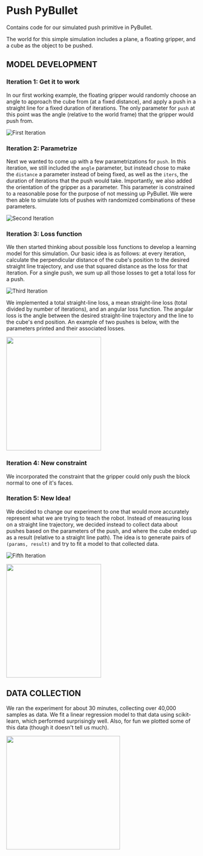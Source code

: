 # Push PyBullet
Contains code for our simulated push primitive in PyBullet.

The world for this simple simulation includes a plane, a floating gripper, and a cube as the object to be pushed.

## MODEL DEVELOPMENT

### Iteration 1: Get it to work
In our first working example, the floating gripper would randomly choose an angle to approach the cube from (at a fixed distance), and apply a push in a straight line for a fixed duration of iterations. The only parameter for `push` at this point was the angle (relative to the world frame) that the gripper would push from. 

![First Iteration](https://github.com/ivanjut/push-pybullet/blob/master/demos/first_iteration.gif)

### Iteration 2: Parametrize
Next we wanted to come up with a few parametrizations for `push`. In this iteration, we still included the `angle` parameter, but instead chose to make the `distance` a parameter instead of being fixed, as well as the `iters`, the duration of iterations that the push would take. Importantly, we also added the orientation of the gripper as a parameter. This parameter is constrained to a reasonable pose for the purpose of not messing up PyBullet. We were then able to simulate lots of pushes with randomized combinations of these parameters.

![Second Iteration](https://github.com/ivanjut/push-pybullet/blob/master/demos/second_iteration.gif)

### Iteration 3: Loss function
We then started thinking about possible loss functions to develop a learning model for this simulation. Our basic idea is as follows: at every iteration, calculate the perpendicular distance of the cube's position to the desired straight line trajectory, and use that squared distance as the loss for that iteration. For a single push, we sum up all those losses to get a total loss for a push.

![Third Iteration](https://github.com/ivanjut/push-pybullet/blob/master/demos/third_iteration.gif)

We implemented a total straight-line loss, a mean straight-line loss (total divided by number of iterations), and an angular loss function. The angular loss is the angle between the desired straight-line trajectory and the line to the cube's end position. An example of two pushes is below, with the parameters printed and their associated losses.

<img src="https://github.com/ivanjut/push-pybullet/blob/master/demos/initial_losses.png" width="250" height="300">

### Iteration 4: New constraint
We incorporated the constraint that the gripper could only push the block normal to one of it's faces.

### Iteration 5: New Idea!
We decided to change our experiment to one that would more accurately represent what we are trying to teach the robot. Instead of measuring loss on a straight line trajectory, we decided instead to collect data about pushes based on the parameters of the push, and where the cube ended up as a result (relative to a straight line path). The idea is to generate pairs of `(params, result)` and try to fit a model to that collected data.

![Fifth Iteration](https://github.com/ivanjut/push-pybullet/blob/master/demos/fifth_iteration.gif)

<img src="https://github.com/ivanjut/push-pybullet/blob/master/demos/results.png" width="250" height="300">


## DATA COLLECTION
We ran the experiment for about 30 minutes, collecting over 40,000 samples as data. We fit a linear regression model to that data using scikit-learn, which performed surprisingly well. Also, for fun we plotted some of this data (though it doesn't tell us much).


<img src="https://github.com/ivanjut/push-pybullet/blob/master/demos/first_data.png" width="300" height="300">
